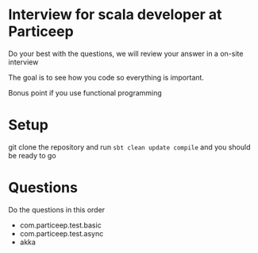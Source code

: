# Interview for scala developer at Particeep

Do your best with the questions, we will review your answer in a on-site interview

The goal is to see how you code so everything is important.

Bonus point if you use functional programming

# Setup

git clone the repository and run `sbt clean update compile` and you should be ready to go

# Questions

Do the questions in this order

* com.particeep.test.basic
* com.particeep.test.async
* akka
